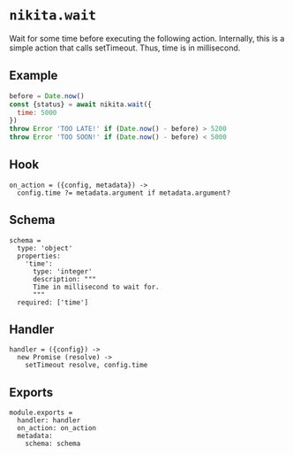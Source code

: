 
# `nikita.wait`

Wait for some time before executing the following action. Internally, this is a
simple action that calls setTimeout. Thus, time is in millisecond.

## Example

```js
before = Date.now()
const {status} = await nikita.wait({
  time: 5000
})
throw Error 'TOO LATE!' if (Date.now() - before) > 5200
throw Error 'TOO SOON!' if (Date.now() - before) < 5000
```

## Hook

    on_action = ({config, metadata}) ->
      config.time ?= metadata.argument if metadata.argument?

## Schema

    schema =
      type: 'object'
      properties:
        'time':
          type: 'integer'
          description: """
          Time in millisecond to wait for.
          """
      required: ['time']

## Handler

    handler = ({config}) ->
      new Promise (resolve) ->
        setTimeout resolve, config.time

## Exports

    module.exports =
      handler: handler
      on_action: on_action
      metadata:
        schema: schema
